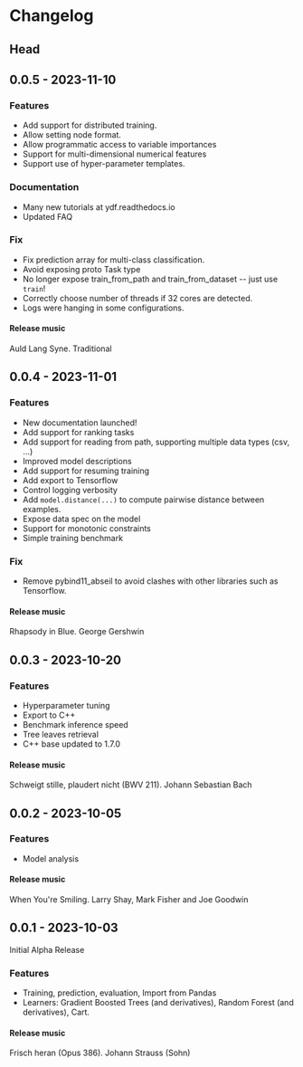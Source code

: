 # Changelog

## Head

##  0.0.5 - 2023-11-10

### Features

-   Add support for distributed training.
-   Allow setting node format.
-   Allow programmatic access to variable importances
-   Support for multi-dimensional numerical features
-   Support use of hyper-parameter templates.

### Documentation

-   Many new tutorials at ydf.readthedocs.io
-   Updated FAQ

### Fix

-   Fix prediction array for multi-class classification.
-   Avoid exposing proto Task type
-   No longer expose train_from_path and train_from_dataset -- just use `train`!
-   Correctly choose number of threads if 32 cores are detected.
-   Logs were hanging in some configurations.

#### Release music

Auld Lang Syne. Traditional

## 0.0.4 - 2023-11-01

### Features

-   New documentation launched!
-   Add support for ranking tasks
-   Add support for reading from path, supporting multiple data types (csv, ...)
-   Improved model descriptions
-   Add support for resuming training
-   Add export to Tensorflow
-   Control logging verbosity
-   Add `model.distance(...)` to compute pairwise distance between examples.
-   Expose data spec on the model
-   Support for monotonic constraints
-   Simple training benchmark

### Fix

-   Remove pybind11_abseil to avoid clashes with other libraries such as
    Tensorflow.

#### Release music

Rhapsody in Blue. George Gershwin

## 0.0.3 - 2023-10-20

### Features

-   Hyperparameter tuning
-   Export to C++
-   Benchmark inference speed
-   Tree leaves retrieval
-   C++ base updated to 1.7.0

#### Release music

Schweigt stille, plaudert nicht (BWV 211). Johann Sebastian Bach

## 0.0.2 - 2023-10-05

### Features

-   Model analysis

#### Release music

When You're Smiling. Larry Shay, Mark Fisher and Joe Goodwin

## 0.0.1 - 2023-10-03

Initial Alpha Release

### Features

-   Training, prediction, evaluation, Import from Pandas
-   Learners: Gradient Boosted Trees (and derivatives), Random Forest (and
    derivatives), Cart.

#### Release music

Frisch heran (Opus 386). Johann Strauss (Sohn)
